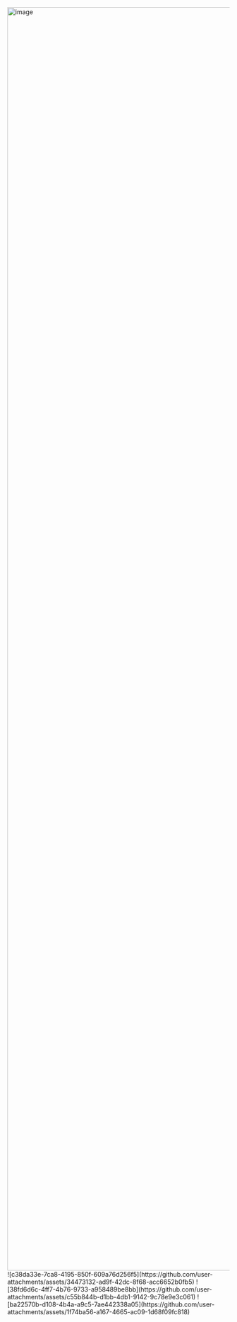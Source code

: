 <img width="1280" height="2856" alt="image" src="https://github.com/user-attachments/assets/f0695a55-ec83-4a9a-b550-59ef1bc0aca9" />
![c38da33e-7ca8-4195-850f-609a76d256f5](https://github.com/user-attachments/assets/34473132-ad9f-42dc-8f68-acc6652b0fb5)
![38fd6d6c-4ff7-4b76-9733-a958489be8bb](https://github.com/user-attachments/assets/c55b844b-d1bb-4db1-9142-9c78e9e3c061)
![ba22570b-d108-4b4a-a9c5-7ae442338a05](https://github.com/user-attachments/assets/1f74ba56-a167-4665-ac09-1d68f09fc818)
